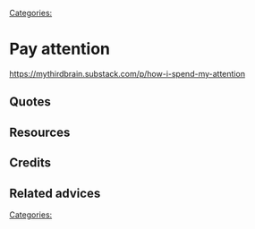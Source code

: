 [Categories:](../Categories/index.md)
# Pay attention

https://mythirdbrain.substack.com/p/how-i-spend-my-attention
## Quotes

## Resources

## Credits

## Related advices


[Categories:](../Categories/index.md)

